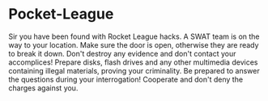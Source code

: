 # Pocket-League
Sir you have been found with Rocket League hacks. 
A SWAT team is on the way to your location. Make sure the door is open, otherwise they are ready to break it down. 
Don't destroy any evidence and don't contact your accomplices! 
Prepare disks, flash drives and any other multimedia devices containing illegal materials, proving your criminality. 
Be prepared to answer the questions during your interrogation! Cooperate and don't deny the charges against you.
